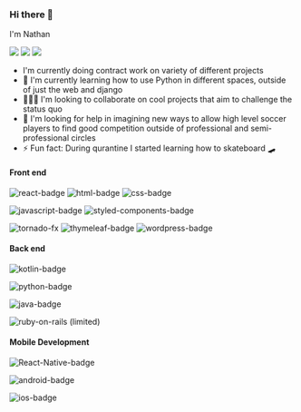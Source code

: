 
### Hi there 👋
I'm Nathan


<a href="https://twitter.com/natiboi__"> <img src="https://img.shields.io/badge/twitter-%231DA1F2.svg?&style=for-the-badge&logo=twitter&logoColor=white" /></a>
<a href="https://www.linkedin.com/in/nathan-shanko-5330b4a8/"><img src="https://img.shields.io/badge/linkedin-%230077B5.svg?&style=for-the-badge&logo=linkedin&logoColor=white" /></a>
<a href="https://shanko.dev"><img src="https://img.shields.io/badge/My_Portfolio-000000?&style=for-the-badge" /></a>

- I'm currently doing contract work on variety of different projects
- :book: I'm currently learning how to use Python in different spaces, outside of just the web and django
- :people_holding_hands: I'm looking to collaborate on cool projects that aim to challenge the status quo
- :thinking: I'm looking for help in imagining new ways to allow high level soccer players to find good competition outside of professional and semi-professional circles
- :zap: Fun fact: During qurantine I started learning how to skateboard :skateboard:

#### Front end

![react-badge](https://img.shields.io/badge/react-%2361DBFB.svg?&style=for-the-badge&logo=react&logoColor=white)
![html-badge](https://img.shields.io/badge/html5%20-%23e34f26.svg?&style=for-the-badge&logo=html5&logoColor=white)
![css-badge](https://img.shields.io/badge/css3%20-%231572B6.svg?&style=for-the-badge&logo=css3&logoColor=white)

![javascript-badge](https://img.shields.io/badge/javascript%20-%23F7DF1E.svg?&style=for-the-badge&logo=javascript&logoColor=white)
![styled-components-badge](https://img.shields.io/badge/styledcomponents%20-%23db7093.svg?&style=for-the-badge&logo=styled-components&logoColor=white)

![tornado-fx](https://img.shields.io/badge/TornadoFX-%23000000.svg?&style=for-the-badge)
![thymeleaf-badge](https://img.shields.io/badge/Thymeleaf-%234D7306.svg?&style=for-the-badge)
![wordpress-badge](https://img.shields.io/badge/wordpress-%2321759b.svg?&style=for-the-badge&logo=wordpress&logoColor=white)


#### Back end

![kotlin-badge](https://img.shields.io/badge/kotlin-%230095D5.svg?&style=for-the-badge&logo=kotlin&logoColor=white)

![python-badge](https://img.shields.io/badge/python-%233776AB.svg?&style=for-the-badge&logo=python&logoColor=white)

![java-badge](https://img.shields.io/badge/java-%23ED8B00.svg?&style=for-the-badge&logo=java&logoColor=white)

![ruby-on-rails](https://img.shields.io/badge/rails%20-%23CC0000.svg?&style=for-the-badge&logo=ruby-on-rails&logoColor=white) (limited)


#### Mobile Development
![React-Native-badge](https://img.shields.io/badge/React_Native-%23000000.svg?&style=for-the-badge&logo=react&logoColor=2361DBFB)

![android-badge](https://img.shields.io/badge/Android-3DDC84?logo=android&logoColor=white&style=for-the-badge)

![ios-badge](https://img.shields.io/badge/iOS-000000?logo=ios&logoColor=white&style=for-the-badge)



<!--
**natibekele/natibekele** is a ✨ _special_ ✨ repository because its `README.md` (this file) appears on your GitHub profile.

Here are some ideas to get you started:

- 🔭 I’m currently working on ...
- 🌱 I’m currently learning ...
- 👯 I’m looking to collaborate on ...
- 🤔 I’m looking for help with ...
- 💬 Ask me about ...
- 📫 How to reach me: ...
- 😄 Pronouns: ...
- ⚡ Fun fact: ...
-->
